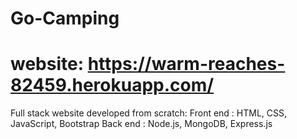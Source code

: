 # Go-Camping
# website: https://warm-reaches-82459.herokuapp.com/
Full stack website developed from scratch: 
Front end : HTML, CSS, JavaScript, Bootstrap
Back end : Node.js, MongoDB, Express.js
